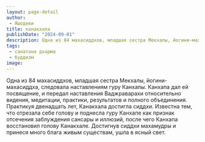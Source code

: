 ```yaml
---
layout: page-detail
author:
 - Яшодеви
title: канакхала
publishDate: "2024-09-01"
description: Одна из 84 махасиддхов, младшая сестра Мекхалы, йогини-махасиддха, следовала наставлениям гуру Канхапы. Канхапа дал ей посвящение, и передал наставления Ваджраварахи относительно видения, медитации, практики, результатов и полного объединения. Практикуя двенадцать лет, Канакхала достигла сиддхи. Известна тем, что отрезала себе голову и поднесла гуру Канхапе как признак отсечения заблуждения сансары и иллюзий, после чего Канхапа восстановил голову Канакхале. Достигнув сиддхи махамудры и принеся много блага живым существам, ушла в ясный свет.
tags:
 - санатана дхарма
 - буддизм
image: 
---
```


Одна из 84 махасиддхов, младшая сестра Мекхалы, йогини-махасиддха, следовала наставлениям гуру Канхапы. Канхапа дал ей посвящение, и передал наставления Ваджраварахи относительно видения, медитации, практики, результатов и полного объединения. Практикуя двенадцать лет, Канакхала достигла сиддхи. Известна тем, что отрезала себе голову и поднесла гуру Канхапе как признак отсечения заблуждения сансары и иллюзий, после чего Канхапа восстановил голову Канакхале. Достигнув сиддхи махамудры и принеся много блага живым существам, ушла в ясный свет.

